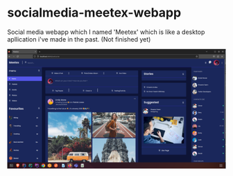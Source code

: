 # socialmedia-meetex-webapp
Social media webapp which I named 'Meetex' which is like a desktop apllication i've made in the past. (Not finished yet)

 ![view App](/images/welcome.png)
